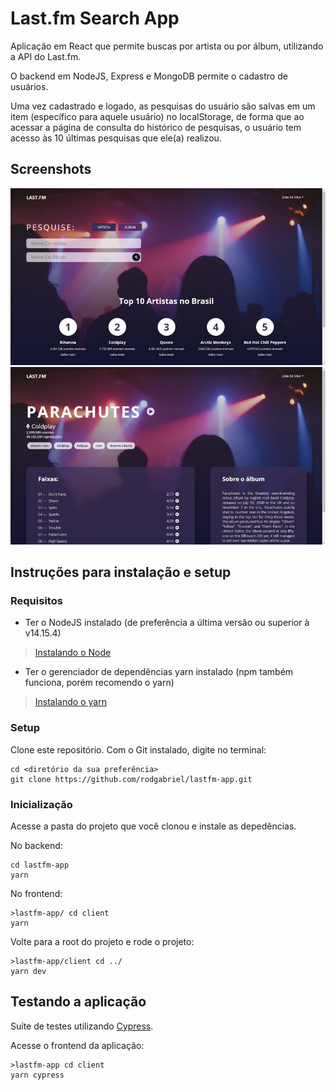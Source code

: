 # Last.fm Search App

Aplicação em React que permite buscas por artista ou por álbum, utilizando a API do Last.fm.

O backend em NodeJS, Express e MongoDB permite o cadastro de usuários.

Uma vez cadastrado e logado, as pesquisas do usuário são salvas em um item (específico para aquele usuário) no localStorage,
de forma que ao acessar a página de consulta do histórico de pesquisas, o usuário tem acesso às 10 últimas pesquisas que ele(a) realizou.

## Screenshots

![Home page](./readme-assets/landing-page.jpg)
![Álbum page](./readme-assets/album-page.jpg)

## Instruções para instalação e setup

### Requisitos

- Ter o NodeJS instalado (de preferência a última versão ou superior à v14.15.4)
> [Instalando o Node](https://nodejs.org/pt-br/download/package-manager/ "Clique aqui para aprender a instalar o Node!")

- Ter o gerenciador de dependências yarn instalado (npm também funciona, porém recomendo o yarn)
> [Instalando o yarn](https://classic.yarnpkg.com/pt-BR/docs/install/#debian-stable "Clique aqui para aprender a instalar o yarn!")

### Setup

Clone este repositório.
Com o Git instalado, digite no terminal:
```shell
cd <diretório da sua preferência>
git clone https://github.com/rodgabriel/lastfm-app.git
```

### Inicialização 

Acesse a pasta do projeto que você clonou e instale as depedências.

No backend:
```shell
cd lastfm-app
yarn
```
No frontend:
```shell
>lastfm-app/ cd client
yarn
```

Volte para a root do projeto e rode o projeto:
```shell
>lastfm-app/client cd ../
yarn dev
```

## Testando a aplicação

Suíte de testes utilizando [Cypress](https://www.cypress.io/).

Acesse o frontend da aplicação:
```shell
>lastfm-app cd client
yarn cypress
```

